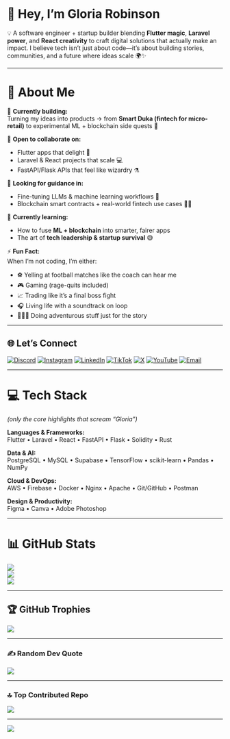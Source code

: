 # 👋 Hey, I’m Gloria Robinson  

💡 A software engineer + startup builder blending **Flutter magic**, **Laravel power**, and **React creativity** to craft digital solutions that actually make an impact. I believe tech isn’t just about code—it’s about building stories, communities, and a future where ideas scale 🌍✨  

---

# 💫 About Me
🔭 **Currently building:**  
Turning my ideas into products → from **Smart Duka (fintech for micro-retail)** to experimental ML + blockchain side quests 🚀  

👯 **Open to collaborate on:**  
- Flutter apps that delight 📱  
- Laravel & React projects that scale 💻  
- FastAPI/Flask APIs that feel like wizardry ⚗️  

🤝 **Looking for guidance in:**  
- Fine-tuning LLMs & machine learning workflows 🤖  
- Blockchain smart contracts + real-world fintech use cases 🔗💸  

🌱 **Currently learning:**  
- How to fuse **ML + blockchain** into smarter, fairer apps  
- The art of **tech leadership & startup survival** 😅  

⚡ **Fun Fact:**  
When I’m not coding, I’m either:  
- ⚽ Yelling at football matches like the coach can hear me  
- 🎮 Gaming (rage-quits included)  
- 📈 Trading like it’s a final boss fight  
- 🎧 Living life with a soundtrack on loop  
- 🧗🏽‍♀️ Doing adventurous stuff just for the story  

---

## 🌐 Let’s Connect
[![Discord](https://img.shields.io/badge/Discord-%237289DA.svg?logo=discord&logoColor=white)](https://discord.gg/@gloria09_) 
[![Instagram](https://img.shields.io/badge/Instagram-%23E4405F.svg?logo=Instagram&logoColor=white)](https://instagram.com/dev_gloria1) 
[![LinkedIn](https://img.shields.io/badge/LinkedIn-%230077B5.svg?logo=linkedin&logoColor=white)](https://linkedin.com/in/gloria-robinson-9868a3237) 
[![TikTok](https://img.shields.io/badge/TikTok-%23000000.svg?logo=TikTok&logoColor=white)](https://tiktok.com/@dev_gloria1) 
[![X](https://img.shields.io/badge/X-black.svg?logo=X&logoColor=white)](https://x.com/dev_gloria1) 
[![YouTube](https://img.shields.io/badge/YouTube-%23FF0000.svg?logo=YouTube&logoColor=white)](https://youtube.com/@@DeveloperGloria) 
[![Email](https://img.shields.io/badge/Email-D14836?logo=gmail&logoColor=white)](mailto:developergloria091@gmail.com)  

---

# 💻 Tech Stack  
*(only the core highlights that scream “Gloria”)*
  
**Languages & Frameworks:**  
Flutter • Laravel • React • FastAPI • Flask • Solidity • Rust  

**Data & AI:**  
PostgreSQL • MySQL • Supabase • TensorFlow • scikit-learn • Pandas • NumPy  

**Cloud & DevOps:**  
AWS • Firebase • Docker • Nginx • Apache • Git/GitHub • Postman  

**Design & Productivity:**  
Figma • Canva • Adobe Photoshop  

---

# 📊 GitHub Stats
![](https://github-readme-stats.vercel.app/api?username=GloriaRobinson&theme=dark&hide_border=false&include_all_commits=true&count_private=true)<br/>
![](https://nirzak-streak-stats.vercel.app/?user=GloriaRobinson&theme=dark&hide_border=false)<br/>
![](https://github-readme-stats.vercel.app/api/top-langs/?username=GloriaRobinson&theme=dark&hide_border=false&include_all_commits=true&count_private=true&layout=compact)  

---

## 🏆 GitHub Trophies
![](https://github-profile-trophy.vercel.app/?username=GloriaRobinson&theme=radical&no-frame=false&no-bg=false&margin-w=4)  

---

### ✍️ Random Dev Quote
![](https://quotes-github-readme.vercel.app/api?type=horizontal&theme=radical)  

---

### 🔝 Top Contributed Repo
![](https://github-contributor-stats.vercel.app/api?username=GloriaRobinson&limit=5&theme=dark&combine_all_yearly_contributions=true)  

---

[![](https://visitcount.itsvg.in/api?id=GloriaRobinson&icon=0&color=0)](https://visitcount.itsvg.in)  
